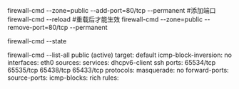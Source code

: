 firewall-cmd --zone=public --add-port=80/tcp --permanent  #添加端口
firewall-cmd --reload #重载后才能生效
firewall-cmd --zone=public --remove-port=80/tcp --permanent

firewall-cmd --state


firewall-cmd --list-all
public (active)
  target: default
  icmp-block-inversion: no
  interfaces: eth0
  sources: 
  services: dhcpv6-client ssh
  ports: 65534/tcp 65535/tcp 65438/tcp 65433/tcp
  protocols: 
  masquerade: no
  forward-ports: 
  source-ports: 
  icmp-blocks: 
  rich rules: 
